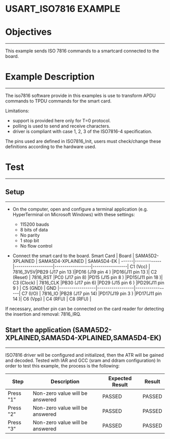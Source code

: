 USART_ISO7816 EXAMPLE
============

# Objectives
------------
This example sends ISO 7816 commands to a smartcard connected to the board.

# Example Description
---------------------
The iso7816 software provide in this examples is use to transform APDU commands
to TPDU commands for the smart card.

Limitations:
- support is provided here only for T=0 protocol.
- polling is used to send and receive characters.
- driver is compliant with case 1, 2, 3 of the ISO7816-4 specification.

The pins used are defined in ISO7816_Init, users must check/change these
definitions according to the hardware used.

# Test
------

## Setup
--------
 - On the computer, open and configure a terminal application
(e.g. HyperTerminal on Microsoft Windows) with these settings:

     - 115200 bauds
     - 8 bits of data
     - No parity
     - 1 stop bit
     - No flow control

 - Connect the smart card to the board.
 Smart Card  | Board |  SAMA5D2-XPLAINED | SAMA5D4-XPLAINED |    SAMA5D4-EK   |
 ------|-------------|-------------------|------------------|-----------------|
C1 (Vcc)   | 7816_3V5V|PB29 (J17 pin 13 )|PD16 (J19 pin 4 ) |PD16(J11 pin 13 )|
C2 (Reset) | 7816_RST |PC0  (J17 pin 8)  |PD15 (J15 pin 8 ) |PD15(J11 pin 18 )|
C3 (Clock) | 7816_CLK |PB30 (J17 pin 6)  |PD29 (J15 pin 6 ) |PD29(J11 pin 9 ) |
C5 (GND)   | GND      |------------------|------------------|-----------------|
C7 (I/O)   | 7816_IO  |PB28 (J17 pin 14) |PD17(J19 pin 3 )  |PD17(J11 pin 14 )|
C6 (Vpp)   |
C4 (RFU)   |
C8 (RFU)   |

If necessary, another pin can be connected on the card reader for detecting the
insertion and removal: 7816_IRQ.

## Start the application (SAMA5D2-XPLAINED,SAMA5D4-XPLAINED,SAMA5D4-EK)
--------
ISO7816 driver will be configured and initialized, then the ATR will be gained and decoded.
Tested with IAR and GCC (sram and ddram configuration)
In order to test this example, the process is the following:

Step | Description | Expected Result | Result
-----|-------------|-----------------|-------
Press "1" | Non-zero value will be answered | PASSED | PASSED
Press "2" | Non-zero value will be answered | PASSED | PASSED
Press "3" | Non-zero value will be answered | PASSED | PASSED


